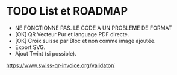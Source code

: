 # TODO List et ROADMAP
- NE FONCTIONNE PAS. LE CODE A UN PROBLEME DE FORMAT
- [OK] QR Vecteur Pur et language PDF directe.
- [OK] Croix suisse par Bloc et non comme image ajoutée.
- Export SVG.
- Ajout Twint (si possible).

https://www.swiss-qr-invoice.org/validator/